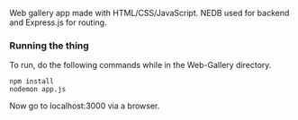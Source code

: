 Web gallery app made with HTML/CSS/JavaScript. NEDB used for backend and Express.js for routing.

### Running the thing
  
To run, do the following commands while in the Web-Gallery directory.
  
```
npm install
nodemon app.js
```
  
Now go to localhost:3000 via a browser.
